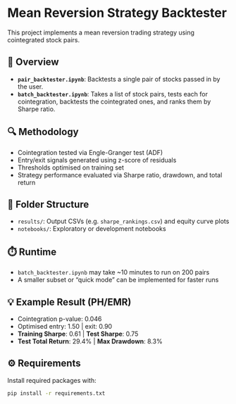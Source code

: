 # Mean Reversion Strategy Backtester

This project implements a mean reversion trading strategy using cointegrated stock pairs.

## 📌 Overview

- **`pair_backtester.ipynb`**: Backtests a single pair of stocks passed in by the user.
- **`batch_backtester.ipynb`**: Takes a list of stock pairs, tests each for cointegration, backtests the cointegrated ones, and ranks them by Sharpe ratio.

## 🔍 Methodology

- Cointegration tested via Engle-Granger test (ADF)
- Entry/exit signals generated using z-score of residuals
- Thresholds optimised on training set
- Strategy performance evaluated via Sharpe ratio, drawdown, and total return

## 📂 Folder Structure

- `results/`: Output CSVs (e.g. `sharpe_rankings.csv`) and equity curve plots
- `notebooks/`: Exploratory or development notebooks

## ⏱️ Runtime

- `batch_backtester.ipynb` may take ~10 minutes to run on 200 pairs
- A smaller subset or “quick mode” can be implemented for faster runs

## 💡 Example Result (PH/EMR)

- Cointegration p-value: 0.046  
- Optimised entry: 1.50 | exit: 0.90  
- **Training Sharpe**: 0.61 | **Test Sharpe**: 0.75  
- **Test Total Return**: 29.4% | **Max Drawdown**: 8.3%

## ⚙️ Requirements

Install required packages with:

```bash
pip install -r requirements.txt
